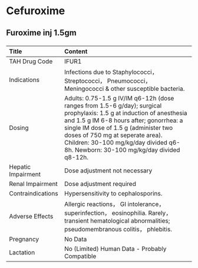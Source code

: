 # Cefuroxime

## Furoxime inj 1.5gm

##### 

| Title              | Content                                                                                                                                                                                                                                                                                                                          |
|:-------------------|:---------------------------------------------------------------------------------------------------------------------------------------------------------------------------------------------------------------------------------------------------------------------------------------------------------------------------------|
| TAH Drug Code      | IFUR1                                                                                                                                                                                                                                                                                                                            |
| Indications        | Infections due to Staphylococci， Streptococci， Pneumococci， Meningococci & other susceptible bacteria.                                                                                                                                                                                                                        |
| Dosing             | Adults: 0.75-1.5 g IV/IM q6-12h (dose ranges from 1.5-6 g/day); surgical prophylaxis: 1.5 g at induction of anesthesia and 1.5 g IM 6-8 hours after; gonorrhea: a single IM dose of 1.5 g (administer two doses of 750 mg at seperate area). Children: 30-100 mg/kg/day divided q6-8h. Newborn: 30-100 mg/kg/day divided q8-12h. |
| Hepatic Impairment | Dose adjustment not necessary                                                                                                                                                                                                                                                                                                    |
| Renal Impairment   | Dose adjustment required                                                                                                                                                                                                                                                                                                         |
| Contraindications  | Hypersensitivity to cephalosporins.                                                                                                                                                                                                                                                                                              |
| Adverse Effects    | Allergic reactions， GI intolerance， superinfection， eosinophilia. Rarely， transient hematological abnormalities; pseudomembranous colitis， phlebitis.                                                                                                                                                                       |
| Pregnancy          | No Data                                                                                                                                                                                                                                                                                                                          |
| Lactation          | No (Limited) Human Data - Probably Compatible                                                                                                                                                                                                                                                                                    |

